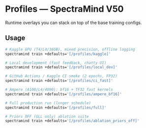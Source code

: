 # Profiles — SpectraMind V50

Runtime overlays you can stack on top of the base training configs.

## Usage

```bash
# Kaggle GPU (T4/L4/16GB), mixed precision, offline logging
spectramind train +defaults='[/profiles/kaggle]'

# Local development (fast feedback, chatty UI)
spectramind train +defaults='[/profiles/local_dev]'

# GitHub Actions / Kaggle CI smoke (2 epochs, FP32)
spectramind train +defaults='[/profiles/ci_fast]'

# Ampere (A100/L4/4090): bf16 + TF32 fast kernels
spectramind train +defaults='[/profiles/ampere_bf16]'

# Full production run (longer schedule)
spectramind train +defaults='[/profiles/full]'

# Priors OFF (GLL only) ablation suite
spectramind train +defaults='[/profiles/ablation_priors_off]'

